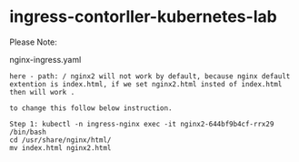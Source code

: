 # ingress-contorller-kubernetes-lab

Please Note:

nginx-ingress.yaml

~~~
here - path: / nginx2 will not work by default, because nginx default extention is index.html, if we set nginx2.html insted of index.html then will work .  

to change this follow below instruction. 

Step 1: kubectl -n ingress-nginx exec -it nginx2-644bf9b4cf-rrx29 /bin/bash
cd /usr/share/nginx/html/ 
mv index.html nginx2.html
~~~
